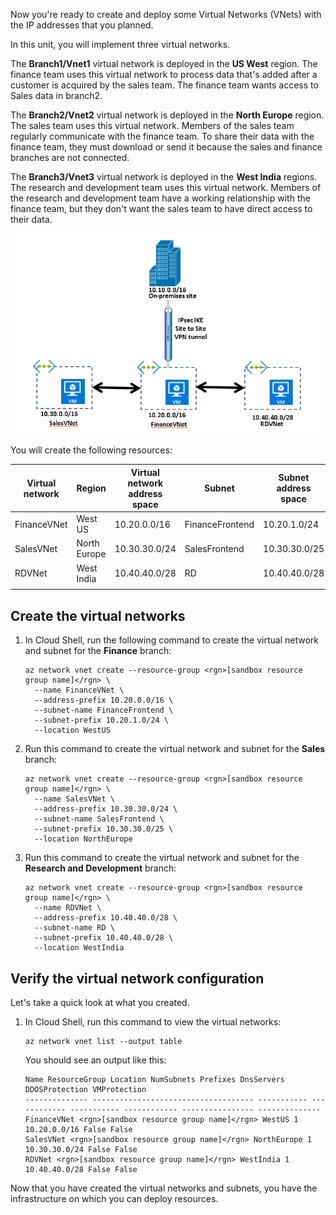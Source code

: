 Now you're ready to create and deploy some Virtual Networks (VNets) with the IP addresses that you planned.

In this unit, you will implement three virtual networks.

The **Branch1/Vnet1** virtual network is deployed in the **US West** region. The finance team uses this virtual network to process data that's added after a customer is acquired by the sales team. The finance team wants access to Sales data in branch2.

The **Branch2/Vnet2** virtual network is deployed in the **North Europe** region. The sales team uses this virtual network. Members of the sales team regularly communicate with the finance team. To share their data with the finance team, they must download or send it because the sales and finance branches are not connected.

The **Branch3/Vnet3** virtual network is deployed in the **West India** regions. The research and development team uses this virtual network. Members of the research and development team have a working relationship with the finance team, but they don't want the sales team to have direct access to their data.

![A diagram of virtual networks you need to create](../media/5-design-implement-vnet-peering.png)

You will create the following resources:

| Virtual network | Region | Virtual network address space | Subnet | Subnet address space |
| --- | --- | --- | --- | --- |
| FinanceVNet | West US | 10.20.0.0/16 | FinanceFrontend | 10.20.1.0/24 |
| SalesVNet | North Europe | 10.30.30.0/24 | SalesFrontend | 10.30.30.0/25 |
| RDVNet | West India | 10.40.40.0/28 | RD | 10.40.40.0/28 |
| | | | | |

## Create the virtual networks

1. In Cloud Shell, run the following command to create the virtual network and subnet for the **Finance** branch:

    ```azurecli
    az network vnet create --resource-group <rgn>[sandbox resource group name]</rgn> \
      --name FinanceVNet \
      --address-prefix 10.20.0.0/16 \
      --subnet-name FinanceFrontend \
      --subnet-prefix 10.20.1.0/24 \
      --location WestUS
    ```

1. Run this command to create the virtual network and subnet for the **Sales** branch:

    ```azurecli
    az network vnet create --resource-group <rgn>[sandbox resource group name]</rgn> \
      --name SalesVNet \
      --address-prefix 10.30.30.0/24 \
      --subnet-name SalesFrontend \
      --subnet-prefix 10.30.30.0/25 \
      --location NorthEurope
    ```

1. Run this command to create the virtual network and subnet for the **Research and Development** branch:

    ```azurecli
    az network vnet create --resource-group <rgn>[sandbox resource group name]</rgn> \
      --name RDVNet \
      --address-prefix 10.40.40.0/28 \
      --subnet-name RD \
      --subnet-prefix 10.40.40.0/28 \
      --location WestIndia
    ```

## Verify the virtual network configuration

Let's take a quick look at what you created.

1. In Cloud Shell, run this command to view the virtual networks:

    ```azurecli
    az network vnet list --output table
    ```

    You should see an output like this:

    ```output
    Name ResourceGroup Location NumSubnets Prefixes DnsServers DDOSProtection VMProtection
    -------------- ------------------------------------ ----------- ------------ ----------- ------------ ---------------- --------------
    FinanceVNet <rgn>[sandbox resource group name]</rgn> WestUS 1 10.20.0.0/16 False False
    SalesVNet <rgn>[sandbox resource group name]</rgn> NorthEurope 1 10.30.30.0/24 False False
    RDVNet <rgn>[sandbox resource group name]</rgn> WestIndia 1 10.40.40.0/28 False False
    ```

Now that you have created the virtual networks and subnets, you have the infrastructure on which you can deploy resources.

